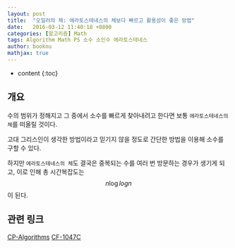 ```yaml
---
layout: post
title:  "오일러의 체: 에라토스테네스의 체보다 빠르고 활용성이 좋은 방법"
date:   2016-03-12 11:40:18 +0800
categories: [알고리즘] Math
tags: Algorithm Math PS 소수 소인수 에라토스테네스
author: booknu
mathjax: true
---
```


* content
{:toc}

## 개요
수의 범위가 정해지고 그 중에서 소수를 빠르게 찾아내려고 한다면 보통 `에라토스테네스의 체`를 떠올릴 것이다.

고대 그리스인이 생각한 방법이라고 믿기지 않을 정도로 간단한 방법을 이용해 소수를 구할 수 있다.

하지만 `에라토스테네스의 체`도 결국은 중복되는 수를 여러 번 방문하는 경우가 생기게 되고, 이로 인해 총 시간복잡도는 $$ n\log{log{n}} $$이 된다.

## 관련 링크
[CP-Algorithms](https://cp-algorithms.com/algebra/prime-sieve-linear.html)
[CF-1047C](http://codeforces.com/contest/1047/problem/C)
